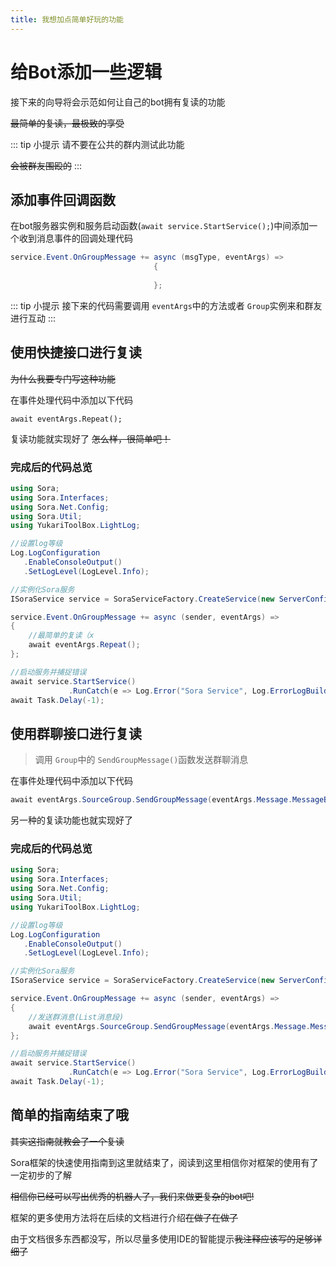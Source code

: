 ```yaml
---
title: 我想加点简单好玩的功能
---
```

# 给Bot添加一些逻辑

接下来的向导将会示范如何让自己的bot拥有复读的功能

~~最简单的复读，最极致的享受~~

::: tip 小提示
请不要在公共的群内测试此功能

~~会被群友围殴的~~
:::

## 添加事件回调函数

在bot服务器实例和服务启动函数(`await service.StartService();`)中间添加一个收到消息事件的回调处理代码

```csharp
service.Event.OnGroupMessage += async (msgType, eventArgs) =>
                                {
                                  
                                };
```

::: tip 小提示
接下来的代码需要调用 `eventArgs`中的方法或者 `Group`实例来和群友进行互动
:::

## 使用快捷接口进行复读

~~为什么我要专门写这种功能~~

在事件处理代码中添加以下代码

```
await eventArgs.Repeat();
```

复读功能就实现好了 ~~怎么样，很简单吧！~~

### 完成后的代码总览

```csharp
using Sora;
using Sora.Interfaces;
using Sora.Net.Config;
using Sora.Util;
using YukariToolBox.LightLog;

//设置log等级
Log.LogConfiguration
   .EnableConsoleOutput()
   .SetLogLevel(LogLevel.Info);

//实例化Sora服务
ISoraService service = SoraServiceFactory.CreateService(new ServerConfig());

service.Event.OnGroupMessage += async (sender, eventArgs) =>
{
    //最简单的复读（x
    await eventArgs.Repeat();
};

//启动服务并捕捉错误
await service.StartService()
             .RunCatch(e => Log.Error("Sora Service", Log.ErrorLogBuilder(e)));
await Task.Delay(-1);
```

## 使用群聊接口进行复读

> 调用 `Group`中的 `SendGroupMessage()`函数发送群聊消息

在事件处理代码中添加以下代码

```csharp
await eventArgs.SourceGroup.SendGroupMessage(eventArgs.Message.MessageBody);
```

另一种的复读功能也就实现好了

### 完成后的代码总览

```csharp
using Sora;
using Sora.Interfaces;
using Sora.Net.Config;
using Sora.Util;
using YukariToolBox.LightLog;

//设置log等级
Log.LogConfiguration
   .EnableConsoleOutput()
   .SetLogLevel(LogLevel.Info);

//实例化Sora服务
ISoraService service = SoraServiceFactory.CreateService(new ServerConfig());

service.Event.OnGroupMessage += async (sender, eventArgs) =>
{
    //发送群消息(List消息段)
    await eventArgs.SourceGroup.SendGroupMessage(eventArgs.Message.MessageBody);
};

//启动服务并捕捉错误
await service.StartService()
             .RunCatch(e => Log.Error("Sora Service", Log.ErrorLogBuilder(e)));
await Task.Delay(-1);
```

## 简单的指南结束了哦

~~其实这指南就教会了一个复读~~

Sora框架的快速使用指南到这里就结束了，阅读到这里相信你对框架的使用有了一定初步的了解

~~相信你已经可以写出优秀的机器人了，我们来做更复杂的bot吧!~~

框架的更多使用方法将在后续的文档进行介绍~~在做了在做了~~

由于文档很多东西都没写，所以尽量多使用IDE的智能提示~~我注释应该写的足够详细了~~
